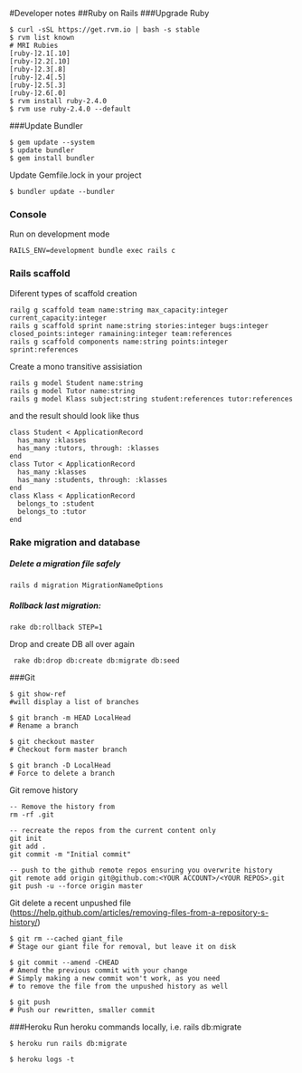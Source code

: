 #Developer notes
##Ruby on Rails
###Upgrade Ruby
```
$ curl -sSL https://get.rvm.io | bash -s stable
$ rvm list known
# MRI Rubies
[ruby-]2.1[.10]
[ruby-]2.2[.10]
[ruby-]2.3[.8]
[ruby-]2.4[.5]
[ruby-]2.5[.3]
[ruby-]2.6[.0]
$ rvm install ruby-2.4.0
$ rvm use ruby-2.4.0 --default
```
###Update Bundler
```
$ gem update --system
$ update bundler
$ gem install bundler
```
Update Gemfile.lock in your project
```
$ bundler update --bundler
```

### Console
Run on development mode
```
RAILS_ENV=development bundle exec rails c
```
### Rails scaffold
Diferent types of scaffold creation
```
railg g scaffold team name:string max_capacity:integer current_capacity:integer 
rails g scaffold sprint name:string stories:integer bugs:integer closed_points:integer ramaining:integer team:references
rails g scaffold components name:string points:integer sprint:references
```
Create a mono transitive assisiation
````
rails g model Student name:string
rails g model Tutor name:string
rails g model Klass subject:string student:references tutor:references
````
and the result should look like thus
```
class Student < ApplicationRecord
  has_many :klasses
  has_many :tutors, through: :klasses
end
class Tutor < ApplicationRecord
  has_many :klasses
  has_many :students, through: :klasses
end
class Klass < ApplicationRecord
  belongs_to :student
  belongs_to :tutor
end
```
### Rake migration and database
##### Delete a migration file safely
```
rails d migration MigrationNameOptions
```

##### Rollback last migration:
```
rake db:rollback STEP=1
```
Drop and create DB all over again
````
 rake db:drop db:create db:migrate db:seed
````

###Git
```
$ git show-ref 
#will display a list of branches

$ git branch -m HEAD LocalHead 
# Rename a branch

$ git checkout master
# Checkout form master branch

$ git branch -D LocalHead 
# Force to delete a branch
```
Git remove history 
````
-- Remove the history from 
rm -rf .git

-- recreate the repos from the current content only
git init
git add .
git commit -m "Initial commit"

-- push to the github remote repos ensuring you overwrite history
git remote add origin git@github.com:<YOUR ACCOUNT>/<YOUR REPOS>.git
git push -u --force origin master
````

Git delete a recent unpushed file (https://help.github.com/articles/removing-files-from-a-repository-s-history/)
````
$ git rm --cached giant_file
# Stage our giant file for removal, but leave it on disk

$ git commit --amend -CHEAD
# Amend the previous commit with your change
# Simply making a new commit won't work, as you need
# to remove the file from the unpushed history as well

$ git push
# Push our rewritten, smaller commit
````
###Heroku
Run heroku commands locally, i.e. rails db:migrate
```
$ heroku run rails db:migrate
```
```
$ heroku logs -t
```
